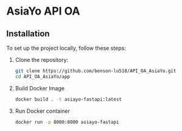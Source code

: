 # AsiaYo API OA


## Installation

To set up the project locally, follow these steps:

1. Clone the repository:
   ```bash
   git clone https://github.com/benson-lu518/API_OA_AsiaYo.git
   cd API_OA_AsiaYo/app 

2. Build Docker Image
   ```bash
   docker build . -t asiayo-fastapi:latest

3. Run Docker container
   ```bash
   docker run -p 8000:8000 asiayo-fastapi  
